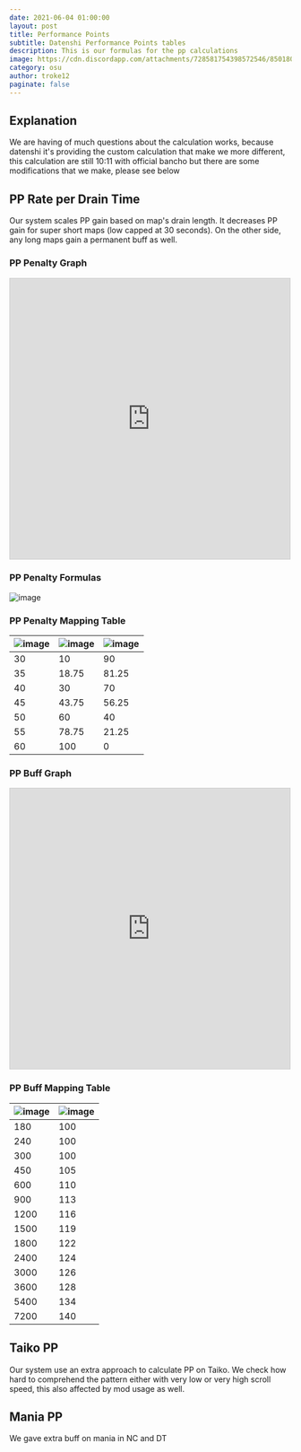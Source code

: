 ```yaml
---
date: 2021-06-04 01:00:00
layout: post
title: Performance Points
subtitle: Datenshi Performance Points tables
description: This is our formulas for the pp calculations
image: https://cdn.discordapp.com/attachments/728581754398572546/850180235093606450/datenshi_pp.png
category: osu
author: troke12
paginate: false
---
```

## Explanation

We are having of much questions about the calculation works, because datenshi it's providing the custom calculation that make we more different, this calculation are still 10:11 with official bancho but there are some modifications that we make, please see below

## PP Rate per Drain Time

Our system scales PP gain based on map's drain length. It decreases PP gain for super short maps (low capped at 30 seconds). On the other side, any long maps gain a permanent buff as well.

### PP Penalty Graph

<iframe src="https://www.desmos.com/calculator/qhnxmnor3p?embed" width="500" height="500" style="border: 1px solid #ccc" frameborder=0></iframe>

### PP Penalty Formulas

![image](https://user-images.githubusercontent.com/10250068/120732868-9daa4200-c518-11eb-8643-ec3db6094cd8.png)

### PP Penalty Mapping Table

| ![image](https://user-images.githubusercontent.com/10250068/120732997-e4983780-c518-11eb-837b-0b79b2a5a7e6.png) | ![image](https://user-images.githubusercontent.com/10250068/120733021-f11c9000-c518-11eb-8f84-1f108f14ad07.png) | ![image](https://user-images.githubusercontent.com/10250068/120733060-fed21580-c518-11eb-89b6-24a5f8e18758.png) |
|---|---|---|
| 30 | 10 | 90 |
| 35 | 18.75 | 81.25 |
| 40 | 30 | 70 |
| 45 | 43.75 | 56.25 |
| 50 | 60 | 40 |
| 55 | 78.75 | 21.25 |
| 60 | 100 | 0

### PP Buff Graph

<iframe src="https://www.desmos.com/calculator/pnzwphb8y7?embed" width="500" height="500" style="border: 1px solid #ccc" frameborder=0></iframe>

### PP Buff Mapping Table

| ![image](https://user-images.githubusercontent.com/10250068/120732997-e4983780-c518-11eb-837b-0b79b2a5a7e6.png) | ![image](https://user-images.githubusercontent.com/10250068/120733021-f11c9000-c518-11eb-8f84-1f108f14ad07.png) |
|---|---|
| 180 | 100 |
| 240 | 100 |
| 300 | 100 |
| 450 | 105 |
| 600 | 110 |
| 900 | 113 |
| 1200 | 116 |
| 1500 | 119 |
| 1800 | 122 |
| 2400 | 124 |
| 3000 | 126 |
| 3600 | 128 |
| 5400 | 134 |
| 7200 | 140 |

## Taiko PP

Our system use an extra approach to calculate PP on Taiko. We check how hard to comprehend the pattern either with very low or very high scroll speed, this also affected by mod usage as well.

## Mania PP

We gave extra buff on mania in NC and DT
